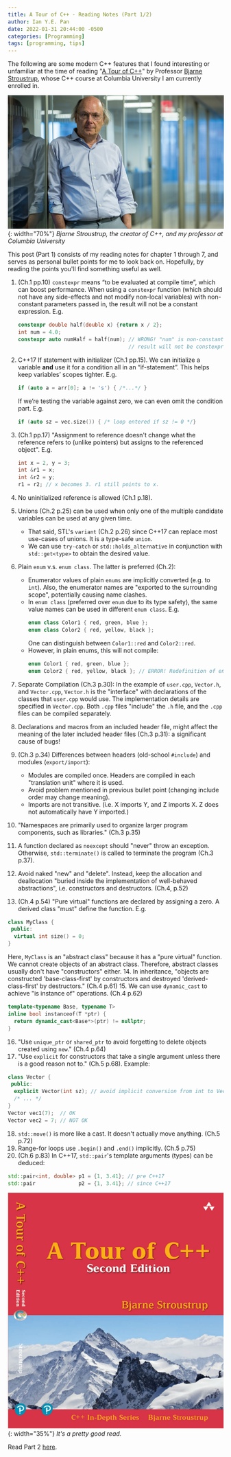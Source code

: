 ```yaml
---
title: A Tour of C++ - Reading Notes (Part 1/2)
author: Ian Y.E. Pan
date: 2022-01-31 20:44:00 -0500
categories: [Programming]
tags: [programming, tips]
---
```


The following are some modern C++ features that I found interesting or unfamiliar at the time of reading "[A Tour of C++](https://www.google.com/books/edition/_/UGtRtAEACAAJ?hl=en&sa=X&ved=2ahUKEwjRt8jLuN31AhWhZjUKHd2uC2sQre8FegQIFBAG)" by Professor [Bjarne Stroustrup](https://en.wikipedia.org/wiki/Bjarne_Stroustrup), whose C++ course at Columbia University I am currently enrolled in. 

![Bjarne](/images/bjarne.jpg){: width="70%"}
_Bjarne Stroustrup, the creator of C++, and my professor at Columbia University_

This post (Part 1) consists of my reading notes for chapter 1 through 7, and serves as personal bullet points for me to look back on. Hopefully, by reading the points you'll find something useful as well.

1. (Ch.1 pp.10) `constexpr` means “to be evaluated at compile time”, which can boost performance. When using a `constexpr` function (which should not have any side-effects and not modify non-local variables) with non-constant parameters passed in, the result will not be a constant expression. E.g.

   ```cpp
   constexpr double half(double x) {return x / 2};
   int num = 4.0;
   constexpr auto numHalf = half(num); // WRONG! "num" is non-constant, 
                                       // result will not be constexpr!
   ```
2. C++17 If statement with initializer (Ch.1 pp.15). We can initialize a variable **and** use it for a condition all in an “if-statement”. This helps keep variables’ scopes tighter. E.g.

   ```cpp
   if (auto a = arr[0]; a != 's') { /*...*/ }
   ```

   If we’re testing the variable against zero, we can even omit the condition part. E.g.

   ```cpp
   if (auto sz = vec.size()) { /* loop entered if sz != 0 */}
   ```

3. (Ch.1 pp.17) "Assignment to reference doesn't change what the reference refers to (unlike pointers) but assigns to the referenced object". E.g.
   ```cpp
   int x = 2, y = 3;
   int &r1 = x;
   int &r2 = y;
   r1 = r2; // x becomes 3. r1 still points to x.
   ```
4. No uninitialized reference is allowed (Ch.1 p.18).
5. Unions (Ch.2 p.25) can be used when only one of the multiple candidate variables can be used at any given time.
   - That said, STL's `variant` (Ch.2 p.26) since C++17 can replace most use-cases of unions. It is a type-safe `union`.
   - We can use `try-catch` or `std::holds_alternative` in conjunction with `std::get<type>` to obtain the desired value.
6. Plain `enum` v.s. `enum class`. The latter is preferred (Ch.2):
   - Enumerator values of plain `enums` are implicitly converted (e.g. to `int`). Also, the enumerator names are "exported to the surrounding scope", potentially causing name clashes.
   - In `enum class` (preferred over `enum` due to its type safety), the same value names can be used in different `enum class`. E.g.
     ```cpp
     enum class Color1 { red, green, blue };
     enum class Color2 { red, yellow, black };
     ```
      One can distinguish between `Color1::red` and `Color2::red`.
   - However, in plain enums, this will not compile:
     ```cpp
     enum Color1 { red, green, blue };
     enum Color2 { red, yellow, black }; // ERROR! Redefinition of enumerator 'red'.
     ```
7. Separate Compilation (Ch.3 p.30): In the example of `user.cpp`, `Vector.h`, and `Vector.cpp`, `Vector.h` is the "interface" with declarations of the classes that `user.cpp` would use. The implementation details are specified in `Vector.cpp`. Both `.cpp` files "include" the `.h` file, and the `.cpp` files can be compiled separately.
8. Declarations and macros from an included header file, might affect the meaning of the later included header files (Ch.3 p.31): a significant cause of bugs!
9. (Ch.3 p.34) Differences between headers (old-school `#include`) and modules (`export/import`):
   - Modules are compiled once. Headers are compiled in each "translation unit" where it is used.
   - Avoid problem mentioned in previous bullet point (changing include order may change meaning).
   - Imports are not transitive. (i.e. X imports Y, and Z imports X. Z does not automatically have Y imported.)
10. "Namespaces are primarily used to organize larger program components, such as libraries." (Ch.3 p.35)
11. A function declared as `noexcept` should "never" throw an exception. Otherwise, `std::terminate()` is called to terminate the program (Ch.3 p.37).
12. Avoid naked "new" and "delete". Instead, keep the allocation and deallocation "buried inside the implementation of well-behaved abstractions", i.e. constructors and destructors. (Ch.4, p.52)
13. (Ch.4 p.54) "Pure virtual" functions are declared by assigning a zero. A derived class "must" define the function. E.g.
```cpp
class MyClass {
 public:
  virtual int size() = 0;
}
```
   Here, `MyClass` is an "abstract class" because it has a "pure virtual" function. We cannot create objects of an abstract class. Therefore, abstract classes usually don't have "constructors" either.
14. In inheritance, "objects are constructed 'base-class-first' by constructors and destroyed 'derived-class-first' by destructors." (Ch.4 p.61)
15. We can use `dynamic_cast` to achieve "is instance of" operations. (Ch.4 p.62)
```cpp
template<typename Base, typename T>
inline bool instanceof(T *ptr) {
  return dynamic_cast<Base*>(ptr) != nullptr;
}
```
16. "Use `unique_ptr` or `shared_ptr` to avoid forgetting to delete objects created using `new`." (Ch.4 p.64)
17. "Use `explicit` for constructors that take a single argument unless there is a good reason not to." (Ch.5 p.68). Example:
```cpp
class Vector {
 public:
  explicit Vector(int sz); // avoid implicit conversion from int to Vector
  /* ... */
}
Vector vec1(7);  // OK
Vector vec2 = 7; // NOT OK
```
18. `std::move()` is more like a cast. It doesn't actually move anything. (Ch.5 p.72)
19. Range-for loops use `.begin()` and `.end()` implicitly. (Ch.5 p.75)
20. (Ch.6 p.83) In C++17, `std::pair`'s template arguments (types) can be deduced:
```cpp
std::pair<int, double> p1 = {1, 3.41}; // pre C++17
std::pair              p2 = {1, 3.41}; // since C++17
```

![A Tour of Cpp](/images/cpp-book.jpg){: width="35%"}
_It's a pretty good read._


Read Part 2 [here](../cpp-notes-pt2).
